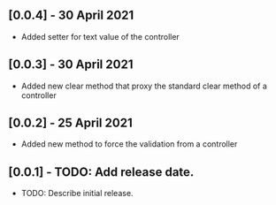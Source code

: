 ## [0.0.4] - 30 April 2021

-   Added setter for text value of the controller

## [0.0.3] - 30 April 2021

-   Added new clear method that proxy the standard clear method of a controller

## [0.0.2] - 25 April 2021

-   Added new method to force the validation from a controller

## [0.0.1] - TODO: Add release date.

-   TODO: Describe initial release.
